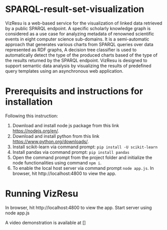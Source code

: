 # SPARQL-result-set-visualization
VizResu is a web-based service for the visualization of linked data retrieved by a public SPARQL endpoint.
A specific scholarly knowledge graph is considered as a use case for analyzing metadata of renowned scientific events in eight computer science sub-domains.
It is a semi-automatic approach that generates various charts from SPARQL queries over data represented as RDF graphs,
A decision tree classifier is used to automatically detect the type of the produced charts based of the type of the results returned by the SPARQL endpoint.
VizResu is designed to support semantic data analysis by visualizing the results of predefined query templates using an asynchronous web application.


# Prerequisits and instructions for installation
Following this instruction:
1. Download and install node js package from this link https://nodejs.org/en/.
2. Download and install python from this link https://www.python.org/downloads/.
3. Install scikit-learn via command prompt:
   `pip install -U scikit-learn`
4. Install pandas via command prompt:
  `pip install pandas`
5. Open the command prompt from the project folder and initialize the node functionalities using command
  `npm i`.
6. To enable the local host server via command prompt `node app.js`. In browser, hit http://localhost:4800 to view the app. 

# Running VizResu

In browser, hit http://localhost:4800 to view the app.
Start server using node app.js

A video demonstration is available at []

